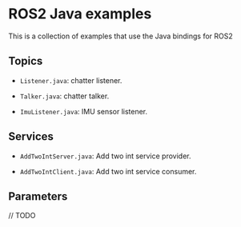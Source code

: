# ROS2 Java examples

This is a collection of examples that use the Java bindings for ROS2

## Topics

- `Listener.java`: chatter listener.

- `Talker.java`: chatter talker.

- `ImuListener.java`: IMU sensor listener.

## Services

- `AddTwoIntServer.java`: Add two int service provider.

- `AddTwoIntClient.java`: Add two int service consumer.

## Parameters

// TODO
